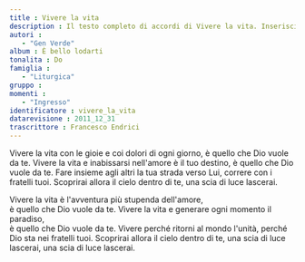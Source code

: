 ```yaml
--- 
title : Vivere la vita
description : Il testo completo di accordi di Vivere la vita. Inseriscila nel tuo canzoniere!
autori : 
   - "Gen Verde"
album : È bello lodarti
tonalita : Do
famiglia : 
   - "Liturgica"
gruppo : 
momenti : 
   - "Ingresso"
identificatore : vivere_la_vita
datarevisione : 2011_12_31
trascrittore : Francesco Endrici
--- 
```




Vivere la vita con le gioie 
e coi dolori di ogni giorno, 
è quello che Dio vuole da te. 
Vivere la vita e inabissarsi 
nell'amore è il tuo destino, 
è quello che Dio vuole da te.
Fare insieme agli altri la tua strada verso Lui,
correre con i fratelli tuoi.
Scoprirai allora il cielo dentro di te,
una scia di luce lascerai.


Vivere la vita è l'avventura 
più stupenda dell'amore,  
è quello che Dio vuole da te. 
Vivere la vita e generare 
ogni momento il paradiso,  
è quello che Dio vuole da te.
Vivere perché ritorni al mondo l'unità,
perché Dio sta nei fratelli tuoi.
Scoprirai allora il cielo dentro di te,
una scia di luce lascerai,
una scia di luce lascerai.


